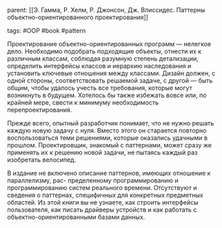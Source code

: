 parent: [[Э. Гамма, Р. Хелм, Р. Джонсон, Дж. Влиссидес. Паттерны объектно-ориентированного проектирования]]

tags: #OOP #book #pattern 

Проектирование объектно-ориентированных программ — нелегкое дело. Необходимо подобрать подходящие объекты, отнести их к различным классам, соблюдая разумную степень детализации, определить интерфейсы классов и иерархию наследования и установить ключевые отношения между классами. Дизайн должен, с одной стороны, соответствовать решаемой задаче, с другой — быть общим, чтобы удалось учесть все требования, которые могут возникнуть в будущем. Хотелось бы также избежать вовсе или, по крайней мере, свести к минимуму необходимость перепроектирования.

Прежде всего, опытный разработчик понимает, что не нужно решать каждую новую задачу с нуля. Вместо этого он старается повторно воспользоваться теми решениями, которые оказались удачными в прошлом. Проектировщик, знакомый с паттернами, может сразу же применять их к решению новой задачи, не пытаясь каждый раз изобретать велосипед.

В издание не включено описание паттернов, имеющих отношение к параллелизму, рас- пределенному программированию и программированию систем реального времени. Отсутствуют и сведения о паттернах, специфичных для конкретных предметных областей. Из этой книги вы не узнаете, как строить интерфейсы пользователя, как писать драйверы устройств и как работать с объектно-ориентированными базами данных.
